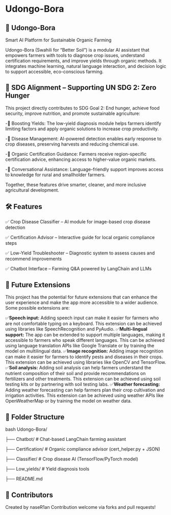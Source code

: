 # Udongo-Bora
## 🌿 Udongo-Bora
Smart AI Platform for Sustainable Organic Farming

Udongo-Bora (Swahili for “Better Soil”) is a modular AI assistant that empowers farmers with tools to diagnose crop issues, understand certification requirements, and improve yields through organic methods. It integrates machine learning, natural language interaction, and decision logic to support accessible, eco-conscious farming.

## 🎯 SDG Alignment – Supporting UN SDG 2: Zero Hunger
This project directly contributes to SDG Goal 2: End hunger, achieve food security, improve nutrition, and promote sustainable agriculture:

-🌱 Boosting Yields: The low-yield diagnosis module helps farmers identify limiting factors and apply organic solutions to increase crop productivity.

-🦠 Disease Management: AI-powered detection enables early response to crop diseases, preserving harvests and reducing chemical use.

-📄 Organic Certification Guidance: Farmers receive region-specific certification advice, enhancing access to higher-value organic markets.

-💬 Conversational Assistance: Language-friendly support improves access to knowledge for rural and smallholder farmers.

Together, these features drive smarter, cleaner, and more inclusive agricultural development.

## 🛠 Features
✅ Crop Disease Classifier – AI module for image-based crop disease detection

✅ Certification Advisor – Interactive guide for local organic compliance steps

✅ Low-Yield Troubleshooter – Diagnostic system to assess causes and recommend improvements

✅ Chatbot Interface – Farming Q&A powered by LangChain and LLMs

## 🤖 Future Extensions 
This project has the potential for future extensions that can enhance the user experience and make the app more accessible to a wider audience. Some possible extensions are:

✅**Speech input:** Adding speech input can make it easier for farmers who are not comfortable typing on a keyboard. This extension can be achieved using libraries like SpeechRecognition and PyAudio.
✅**Multi-lingual support:** The app can be extended to support multiple languages, making it accessible to farmers who speak different languages. This can be achieved using language translation APIs like Google Translate or by training the model on multilingual data.
✅**Image recognition:** Adding image recognition can make it easier for farmers to identify pests and diseases in their crops. This extension can be achieved using libraries like OpenCV and TensorFlow.
✅**Soil analysis:** Adding soil analysis can help farmers understand the nutrient composition of their soil and provide recommendations on fertilizers and other treatments. This extension can be achieved using soil testing kits or by partnering with soil testing labs.
✅**Weather forecasting:** Adding weather forecasting can help farmers plan their crop cultivation and irrigation activities. This extension can be achieved using weather APIs like OpenWeatherMap or by training the model on weather data.

## 📁 Folder Structure
bash
Udongo-Bora/

├── Chatbot/           # Chat-based LangChain farming assistant

├── Certification/     # Organic compliance advisor (cert_helper.py + JSON)

├── Classifier/        # Crop disease AI (TensorFlow/PyTorch model)

├── Low_yields/        # Yield diagnosis tools

├── README.md

## 🤝 Contributors
Created by naseR1an Contribution welcome via forks and pull requests!
